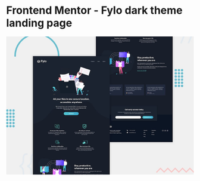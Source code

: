 # Frontend Mentor - Fylo dark theme landing page

![Design preview for the Fylo dark theme landing page challenge](./design/desktop-preview.jpg)
